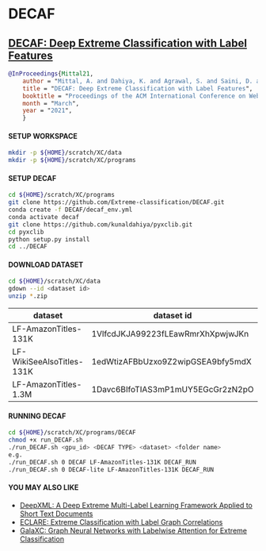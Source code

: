 # DECAF
## [DECAF: Deep Extreme Classification with Label Features](http://manikvarma.org/pubs/mittal21-main.pdf)
```bib
@InProceedings{Mittal21,
    author = "Mittal, A. and Dahiya, K. and Agrawal, S. and Saini, D. and Agarwal, S. and Kar, P. and Varma, M.",
    title = "DECAF: Deep Extreme Classification with Label Features",
    booktitle = "Proceedings of the ACM International Conference on Web Search and Data Mining",
    month = "March",
    year = "2021",
    }
```

#### SETUP WORKSPACE
```bash
mkdir -p ${HOME}/scratch/XC/data 
mkdir -p ${HOME}/scratch/XC/programs
```

#### SETUP DECAF
```bash
cd ${HOME}/scratch/XC/programs
git clone https://github.com/Extreme-classification/DECAF.git
conda create -f DECAF/decaf_env.yml
conda activate decaf
git clone https://github.com/kunaldahiya/pyxclib.git
cd pyxclib
python setup.py install
cd ../DECAF
```

#### DOWNLOAD DATASET
```bash
cd ${HOME}/scratch/XC/data
gdown --id <dataset id>
unzip *.zip
```
| dataset                   | dataset id                        |
|---------------------------|-----------------------------------|
| LF-AmazonTitles-131K      | 1VlfcdJKJA99223fLEawRmrXhXpwjwJKn |
| LF-WikiSeeAlsoTitles-131K | 1edWtizAFBbUzxo9Z2wipGSEA9bfy5mdX |
| LF-AmazonTitles-1.3M      | 1Davc6BIfoTIAS3mP1mUY5EGcGr2zN2pO |

#### RUNNING DECAF
```bash
cd ${HOME}/scratch/XC/programs/DECAF
chmod +x run_DECAF.sh
./run_DECAF.sh <gpu_id> <DECAF TYPE> <dataset> <folder name>
e.g.
./run_DECAF.sh 0 DECAF LF-AmazonTitles-131K DECAF_RUN
./run_DECAF.sh 0 DECAF-lite LF-AmazonTitles-131K DECAF_RUN

```

#### YOU MAY ALSO LIKE
- [DeepXML: A Deep Extreme Multi-Label Learning Framework Applied to Short Text Documents](https://github.com/Extreme-classification/deepxml)
- [ECLARE: Extreme Classification with Label Graph Correlations](https://github.com/Extreme-classification/ECLARE)
- [GalaXC: Graph Neural Networks with Labelwise Attention for Extreme Classification](https://github.com/Extreme-classification/GalaXC)
